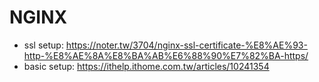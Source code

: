 # NGINX

- ssl setup: https://noter.tw/3704/nginx-ssl-certificate-%E8%AE%93-http-%E8%AE%8A%E8%BA%AB%E6%88%90%E7%82%BA-https/
- basic setup: https://ithelp.ithome.com.tw/articles/10241354
